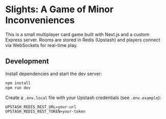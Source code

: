 # Slights: A Game of Minor Inconveniences

This is a small multiplayer card game built with Next.js and a custom Express
server. Rooms are stored in Redis (Upstash) and players connect via WebSockets
for real-time play.

## Development

Install dependencies and start the dev server:

```bash
npm install
npm run dev
```

Create a `.env.local` file with your Upstash credentials (see `.env.example`):

```
UPSTASH_REDIS_REST_URL=your-url
UPSTASH_REDIS_REST_TOKEN=your-token
```

